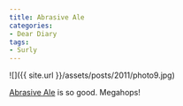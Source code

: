 ```yaml
---
title: Abrasive Ale
categories:
- Dear Diary
tags:
- Surly
---
```


![]({{ site.url }}/assets/posts/2011/photo9.jpg)
  



[Abrasive Ale](http://surlybrewing.com/beer/surly-beer-seasonal-beers.html) is so good. Megahops!
